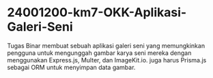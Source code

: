 # 24001200-km7-OKK-Aplikasi-Galeri-Seni
Tugas Binar membuat sebuah aplikasi galeri seni yang memungkinkan pengguna untuk mengunggah gambar karya seni mereka dengan menggunakan Express.js, Multer, dan ImageKit.io. juga harus Prisma.js sebagai ORM untuk menyimpan data gambar.
